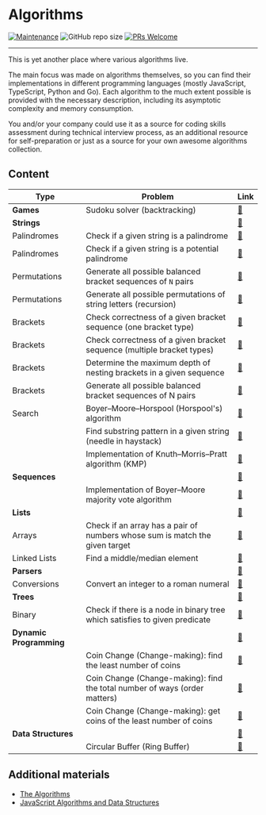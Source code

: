 # Algorithms

[![Maintenance](https://img.shields.io/maintenance/yes/2023.svg?style=flat)]()
![GitHub repo size](https://img.shields.io/github/repo-size/zhibirc/algorithms?style=flat&color=teal)
[![PRs Welcome](https://img.shields.io/badge/PRs-welcome-blue.svg?style=flat)]()

---

This is yet another place where various algorithms live.

The main focus was made on algorithms themselves, so you can find their implementations in different programming languages (mostly JavaScript, TypeScript, Python and Go). Each algorithm to the much extent possible is provided with the necessary description, including its asymptotic complexity and memory consumption.

You and/or your company could use it as a source for coding skills assessment during technical interview process, as an additional resource for self-preparation or just as a source for your own awesome algorithms collection.

## Content

| Type                  | Problem                                                                   | Link                                                            |
|-----------------------|---------------------------------------------------------------------------|-----------------------------------------------------------------|
|**Games**              |Sudoku solver (backtracking)                                               |[🔗](./games/sudoku-solver.py)                                   |
|**Strings**            |                                                                           |[🔗](./strings/)                                                 |
|Palindromes            |Check if a given string is a palindrome                                    |[🔗](./strings/palindromes/is-palindrome.go)                     |
|Palindromes            |Check if a given string is a potential palindrome                          |[🔗](./strings/palindromes/is-potential-palindrome.py)           |
|Permutations           |Generate all possible balanced bracket sequences of `N` pairs              |[🔗](./strings/permutations/balanced-bracket-sequences.py)       |
|Permutations           |Generate all possible permutations of string letters (recursion)           |[🔗](./strings/permutations/generate-all-recursive.ts)           |
|Brackets               |Check correctness of a given bracket sequence (one bracket type)           |[🔗](./strings/brackets/is-correct-onetype-bracket-sequence.js)  |
|Brackets               |Check correctness of a given bracket sequence (multiple bracket types)     |[🔗](./strings/brackets/is-correct-multitype-bracket-sequence.js)|
|Brackets               |Determine the maximum depth of nesting brackets in a given sequence        |[🔗](./strings/brackets/nesting-brackets-depth.go)               |
|Brackets               |Generate all possible balanced bracket sequences of N pairs                |[🔗](./strings/brackets/generate-bracket-sequences-recursion.py) |
|Search                 |Boyer–Moore–Horspool (Horspool's) algorithm                                |[🔗](./strings/search/boyer-moore-horspool/)                     |
|                       |Find substring pattern in a given string (needle in haystack)              |[🔗](./strings/find-needle-haystack.py)                          |
|                       |Implementation of Knuth–Morris–Pratt algorithm (KMP)                       |[🔗](./strings/knuth-morris-pratt.py)                            |
|**Sequences**          |                                                                           |[🔗](./sequences/)                                               |
|                       |Implementation of Boyer–Moore majority vote algorithm                      |[🔗](./sequences/boyer-moore-majority-vote.go)                   |
|**Lists**              |                                                                           |[🔗](./lists/)                                                   |
|Arrays                 |Check if an array has a pair of numbers whose sum is match the given target|[🔗](./lists/arrays/has-pair-sum-equal-n.js)                     |
|Linked Lists           |Find a middle/median element                                               |[🔗](./lists/linked-lists/find-median-element.js)                |
|**Parsers**            |                                                                           |[🔗](./parsers/)                                                 |
|Conversions            |Convert an integer to a roman numeral                                      |[🔗](./parsers/conversions/integer-to-roman.ts)                  |
|**Trees**              |                                                                           |[🔗](./trees/)                                                   |
|Binary                 |Check if there is a node in binary tree which satisfies to given predicate |[🔗](./trees/binary/search.py)                                   |
|**Dynamic Programming**|                                                                           |[🔗](./dynamic-programming/)                                     |
|                       |Coin Change (Change-making): find the least number of coins                |[🔗](./dynamic-programming/coin-change-least-number.ts)          |
|                       |Coin Change (Change-making): find the total number of ways (order matters) |[🔗](./dynamic-programming/coin-change-total-number.ts)          |
|                       |Coin Change (Change-making): get coins of the least number of coins        |[🔗](./dynamic-programming/coin-change-least-coins.ts)           |
|**Data Structures**    |                                                                           |[🔗](./data-structures/)                                         |
|                       | Circular Buffer (Ring Buffer)                                             |[🔗](./data-structures/circular-buffer.js)                       |

## Additional materials

- [The Algorithms](https://the-algorithms.com)
- [JavaScript Algorithms and Data Structures](https://github.com/trekhleb/javascript-algorithms)